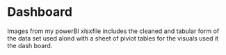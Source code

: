# Dashboard
Images from my powerBI
xlsxfile includes the cleaned and tabular form of the data set used alond with a sheet of piviot tables for the visuals used it the dash board.
